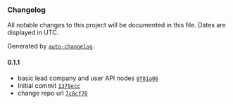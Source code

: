 ### Changelog

All notable changes to this project will be documented in this file. Dates are displayed in UTC.

Generated by [`auto-changelog`](https://github.com/CookPete/auto-changelog).

#### 0.1.1

- basic lead company and user API nodes [`8f81a06`](https://github.com/kylastech/n8n-nodes-kylas/commit/8f81a060dab988786152819383f531e8f2c8c9e9)
- Initial commit [`1370ecc`](https://github.com/kylastech/n8n-nodes-kylas/commit/1370ecc532a8b0ee02379d5f6e69a7cd2bfb061b)
- change repo url [`7c8cf70`](https://github.com/kylastech/n8n-nodes-kylas/commit/7c8cf70faca79b77728e30fb0b837ef5164f7b46)
